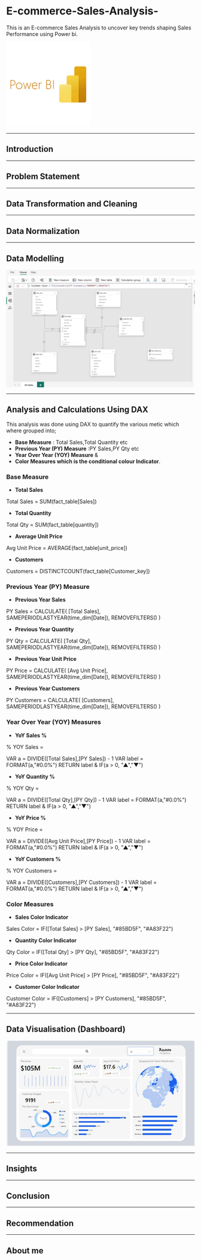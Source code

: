 # E-commerce-Sales-Analysis-
This is an E-commerce Sales Analysis to uncover key trends shaping Sales Performance using Power bi.

![image](Power_bi.png)

---

## Introduction 

---
## Problem Statement 

---
## Data Transformation and Cleaning 

---
## Data Normalization 

---
## Data Modelling 

![image](Data_Modelling.JPG)

---

## Analysis and Calculations Using DAX

This analysis was done using DAX to quantify the various metic which where grouped into;
- **Base Measure** : Total Sales,Total Quantity etc
- **Previous Year (PY) Measure** :PY Sales,PY Qty etc
-  **Year Over Year (YOY) Measure** &
- **Color Measures which is the conditional colour Indicator**.

### Base Measure

- **Total Sales**

Total Sales = SUM(fact_table[Sales])

- **Total Quantity**

Total Qty = SUM(fact_table[quantity])

- **Average Unit Price**

Avg Unit Price = AVERAGE(fact_table[unit_price])

- **Customers**

Customers = DISTINCTCOUNT(fact_table[Customer_key])

### Previous Year (PY) Measure

- **Previous Year Sales**

PY Sales = 
CALCULATE(
    [Total Sales],
    SAMEPERIODLASTYEAR(time_dim[Date]),
    REMOVEFILTERS()
)

- **Previous Year Quantity**

PY Qty = 
CALCULATE(
    [Total Qty],
    SAMEPERIODLASTYEAR(time_dim[Date]),
    REMOVEFILTERS()
)

- **Previous Year Unit Price**

PY Price = 
CALCULATE(
    [Avg Unit Price],
    SAMEPERIODLASTYEAR(time_dim[Date]),
    REMOVEFILTERS()
)

- **Previous Year Customers**

PY Customers = 
CALCULATE(
    [Customers],
    SAMEPERIODLASTYEAR(time_dim[Date]),
    REMOVEFILTERS()
)

### Year Over Year (YOY) Measures

- **YoY Sales %**

% YOY Sales =

VAR a = DIVIDE([Total Sales],[PY Sales]) - 1
VAR label = FORMAT(a,"#0.0%")
RETURN label & IF(a > 0, "▲","▼")

- **YoY Quantity %**

% YOY Qty =

VAR a = DIVIDE([Total Qty],[PY Qty]) - 1
VAR label = FORMAT(a,"#0.0%")
RETURN label & IF(a > 0, "▲","▼")

- **YoY Price %**

% YOY Price =

VAR a = DIVIDE([Avg Unit Price],[PY Price]) - 1
VAR label = FORMAT(a,"#0.0%")
RETURN label & IF(a > 0, "▲","▼")

- **YoY Customers %**

% YOY Customers =

VAR a = DIVIDE([Customers],[PY Customers]) - 1
VAR label = FORMAT(a,"#0.0%")
RETURN label & IF(a > 0, "▲","▼")

### Color Measures 

- **Sales Color Indicator**

Sales Color = IF([Total Sales] > [PY Sales], "#85BD5F", "#A83F22")

- **Quantity Color Indicator**

Qty Color = IF([Total Qty] > [PY Qty], "#85BD5F", "#A83F22")

- **Price Color Indicator**

Price Color = IF([Avg Unit Price] > [PY Price], "#85BD5F", "#A83F22")

- **Customer Color Indicator**

Customer Color = IF([Customers] > [PY Customers], "#85BD5F", "#A83F22")


---

## Data Visualisation (Dashboard)

![image](Dashboard.JPG)

---

## Insights 

--- 
## Conclusion 

--- 
## Recommendation 

---
## About me 

